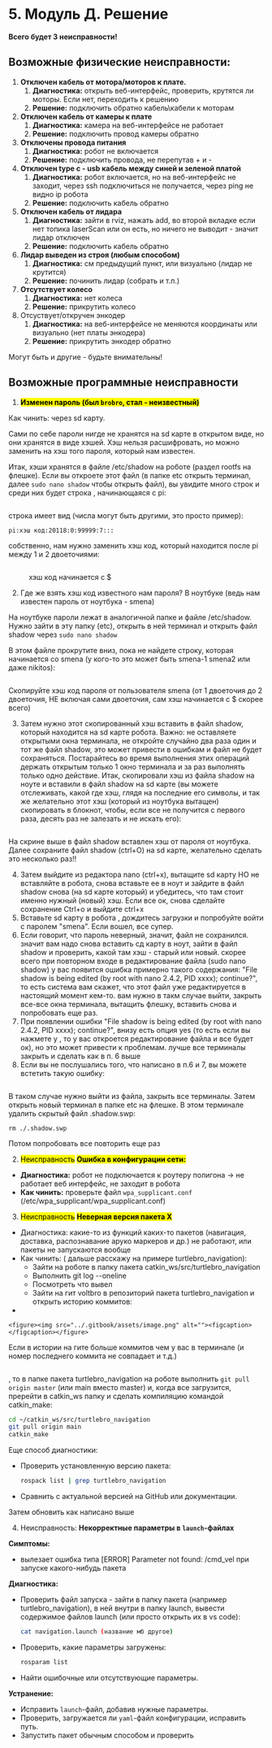 # 5. Модуль Д. Решение

**Всего будет 3 неисправности!**

## Возможные физические неисправности:

1. **Отключен кабель от мотора/моторов к плате.**&#x20;
   1. **Диагностика:** открыть веб-интерфейс, проверить, крутятся ли моторы. Если нет, переходить к решению
   2. **Решение:** подключить обратно кабель\кабели к моторам
2. **Отключен кабель от камеры к плате**
   1. **Диагностика:** камера на веб-интерфейсе не работает
   2. **Решение:** подключить провод камеры обратно
3. **Отключены провода питания**
   1. **Диагностика:** робот не включается
   2. **Решение:** подключить провода, не перепутав + и -
4. **Отключен type c - usb кабель между синей и зеленой платой**
   1. **Диагностика:** робот включается, но на веб-интерфейс не заходит, через ssh подключиться не получается, через ping не видно ip робота
   2. **Решение:** подключить кабель обратно
5. **Отключен кабель от лидара**
   1. **Диагностика:** зайти в rviz, нажать add, во второй вкладке если нет топика laserScan или он есть, но ничего не выводит - значит лидар отключен
   2. **Решение:** подключить кабель обратно
6. **Лидар выведен из строя (любым способом)**
   1. **Диагностика:** см предыдущий пункт, или визуально (лидар не крутится)
   2. **Решение:** починить лидар (собрать и т.п.)
7. **Отсутствует колесо**
   1. **Диагностика:** нет колеса
   2. **Решение:** прикрутить колесо
8. Отсуствует/откручен энкодер
   1. **Диагностика:** на веб-интерфейсе не меняются координаты или визуально (нет платы энкодера)
   2. **Решение:** прикрутить энкодер обратно

Могут быть и другие - будьте внимательны!

## Возможные программные неисправности



1. <mark style="background-color:yellow;">**Изменен пароль (был**</mark><mark style="background-color:yellow;">**&#x20;**</mark><mark style="background-color:yellow;">**`brobro`**</mark><mark style="background-color:yellow;">**, стал - неизвестный)**</mark>

Как чинить: через sd карту.&#x20;

Сами по себе пароли нигде не хранятся на sd карте в открытом виде, но они хранятся в виде хэшей. Хэш нельзя расшифровать, но можно заменить на хэш того пароля, который нам известен.

Итак, хэши хранятся в файле /etc/shadow на роботе (раздел rootfs на флешке). Если вы откроете этот файл (в папке etc открыть терминал, далее `sudo nano shadow` чтобы открыть файл), вы увидите много строк и среди них будет строка , начинающаяся с pi:

<figure><img src="../.gitbook/assets/Screenshot from 2025-03-12 18-43-25.png" alt=""><figcaption></figcaption></figure>

строка имеет вид (числа могут быть другими, это просто  пример):

```
pi:хэш код:20118:0:99999:7:::
```

собственно, нам нужно заменить хэш код, который находится после pi между 1 и 2 двоеточиями:

<figure><img src="../.gitbook/assets/image (51).png" alt=""><figcaption><p>хэш код начинается с $</p></figcaption></figure>

2. Где же взять хэш код известного нам пароля? В ноутбуке (ведь нам известен пароль от ноутбука - smena)

На ноутбуке пароли лежат в аналогичной папке и файле /etc/shadow. Нужно зайти в эту папку (etc), открыть в ней терминал и открыть файл shadow через `sudo nano shadow`

В этом файле прокрутите вниз, пока не найдете строку, которая начинается со smena (у кого-то это может быть smena-1 smena2 или даже nikitos):

<figure><img src="../.gitbook/assets/image (52).png" alt=""><figcaption></figcaption></figure>

Скопируйте хэш код пароля от пользователя smena (от 1 двоеточия до 2 двоеточия, НЕ включая сами двоеточия, сам хэш начинается с $ скорее всего)

3. Затем нужно этот скопированный хэш вставить в файл shadow, который находится на sd карте робота. Важно: не оставляете открытыми окна терминала, не откройте случайно два раза один и тот же файл shadow, это может привести в ошибкам и файл не будет сохраняться. Постарайтесь во время выполнения этих операций держать открытым только 1 окно терминала и за раз выполнять только одно действие. Итак, скопировали хэш из файла shadow на ноуте и вставили в файл shadow на sd карте (вы можете отслеживать, какой где хэш, глядя на последние его символы, и так же желательно этот хэш (который из ноутбука вытащен) скопировать в блокнот, чтобы, если все не получится с первого раза, десять раз не залезать и не искать его):

<figure><img src="../.gitbook/assets/Screenshot from 2025-03-12 18-45-35.png" alt=""><figcaption></figcaption></figure>

На скрине выше в файл shadow вставлен хэш от пароля от ноутбука. Далее сохраните файл shadow (ctrl+O) на sd карте, желательно сделать это несколько раз!!

4. Затем выйдите из редактора nano (ctrl+x), вытащите sd карту НО не вставляйте в робота, снова вставьте ее в ноут и зайдите в файл shadow снова (на sd карте который) и убедитесь, что там стоит именно нужный (новый) хэш. Если все ок, снова сделайте сохранение Ctrl+o и выйдите ctrl+x
5. Вставьте sd карту в робота , дождитесь загрузки и попробуйте войти с паролем "smena". Если вошел, все супер.
6. Если говорит, что пароль неверный, значит, файл не сохранился. значит вам надо снова вставить сд карту в ноут, зайти в файл shadow и проверить, какой там хэш - старый или новый. скорее всего при повторном входе в редактирование файла (sudo nano shadow) у вас появится ошибка примерно такого содержания: "File shadow is being edited (by root with nano 2.4.2, PID xxxx); continue?", то есть система вам скажет, что этот файл уже редактируется в настоящий момент кем-то. вам нужно в такм случае выйти, закрыть все-все окна терминала, вытащить флешку, вставить снова и попробовать еще раз.&#x20;
7. При появлении ошибки "File shadow is being edited (by root with nano 2.4.2, PID xxxx); continue?", внизу есть опция yes (то есть если вы нажмете y , то у вас откроется редактирование файла и все будет ок), но это может привести к проблемам. лучше все терминалы закрыть и сделать как в п. 6 выше
8. Если вы не послушались того, что написано в п.6 и 7, вы можете встетить такую ошибку:

<figure><img src="../.gitbook/assets/image (53).png" alt=""><figcaption></figcaption></figure>

В таком случае нужно выйти из файла, закрыть все терминалы. Затем открыть новый терминал в папке etc на флешке. В этом терминале удалить скрытый файл .shadow.swp:

```
rm ./.shadow.swp
```

Потом попробовать все повторить еще раз



2. <mark style="background-color:yellow;">Неисправность</mark> <mark style="background-color:yellow;"></mark><mark style="background-color:yellow;">**Ошибка в конфигурации сети:**</mark>&#x20;

* **Диагностика:** робот не подключается к роутеру полигона  -> не работает веб интерфейс, не заходит в робота
* **Как чинить:** проверьте файл `wpa_supplicant.conf` (/etc/wpa\_supplicant/wpa\_supplicant.conf)

3. <mark style="background-color:yellow;">Неисправность</mark> <mark style="background-color:yellow;"></mark><mark style="background-color:yellow;">**Неверная версия пакета Х**</mark>

* Диагностика: какие-то из функций каких-то пакетов (навигация, доставка, распознавание аруко маркеров и др.) не работают, или пакеты не запускаются вообще
* Как чинить:  ( дальше расскажу на примере turtlebro\_navigation):
  * Зайти на роботе в папку пакета catkin\_ws/src/turtlebro\_navigation
  * Выполнить git log --oneline
  * Посмотреть что вывел
  * Зайти на гит voltbro в репозиторий пакета turtlebro\_navigation и открыть историю  коммитов:
*

    <figure><img src="../.gitbook/assets/image.png" alt=""><figcaption></figcaption></figure>

Если в истории на гите больше коммитов чем у вас в терминале (и номер последнего коммита не совпадает и т.д.)

<figure><img src="../.gitbook/assets/image (1).png" alt=""><figcaption></figcaption></figure>

, то в папке пакета turtlebro\_navigation на роботе выполнить `git pull origin master` (или main вместо master) и, когда все загрузится, пререйти в catkin\_ws папку и сделать компиляцию командой catkin\_make:

```sh
cd ~/catkin_ws/src/turtlebro_navigation
git pull origin main
catkin_make
```

Еще способ диагностики:

*   Проверить установленную версию пакета:

    ```sh
    rospack list | grep turtlebro_navigation
    ```
* Сравнить с актуальной версией на GitHub или документации.

Затем обновить как написано выше



4. Неисправность: **Некорректные параметры в `launch`-файлах**

**Симптомы:**

* вылезает ошибка типа \[ERROR] Parameter not found: /cmd\_vel при запуске какого-нибудь пакета

**Диагностика:**

*   Проверить файл запуска - зайти в папку пакета (например turtlebro\_navigation), в ней внутри в папку launch, вывести содержимое файлов launch (или просто открыть их в vs code):

    ```sh
    cat navigation.launch (название мб другое)
    ```
*   Проверить, какие параметры загружены:

    ```sh
    rosparam list
    ```
* Найти ошибочные или отсутствующие параметры.

**Устранение:**

* Исправить `launch`-файл, добавив нужные параметры.
* Проверить, загружается ли `yaml`-файл конфигурации, исправить путь.
* Запустить пакет обычным способом и проверить&#x20;
